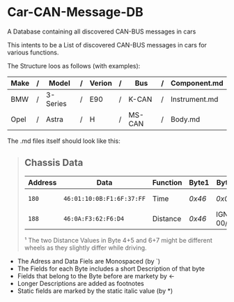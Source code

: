 # Car-CAN-Message-DB
A Database containing all discovered CAN-BUS messages in cars


This intents to be a List of discovered CAN-BUS messages in cars for various functions.

The Structure loos as follows (with examples):

| Make | / | Model | / | Verion | / | Bus | / | Component.md |
| ---- | - | ----- | - | ------ | - | --- | - | ------------ |
| BMW | / | 3-Series | / | E90 | / | K-CAN | / | Instrument.md |
| Opel | / | Astra | / | H | / | MS-CAN | / | Body.md |


The .md files itself should look like this:


>## Chassis Data
>
>| Address | Data | Function | Byte1 | Byte2 | Byte3 | Byte4 | Byte5 | Byte6 | Byte7 | Byte8 |
>| ------- | ---- | -------- | ----- | ----- | ----- | ----- | ----- | ----- | ----- | ----- |
>| `180` | `46:01:10:0B:F1:6F:37:FF` | Time | *0x46* | *0x01* | Year | Month | 5B:Day, 3b:Hour | 2b:Hour, 6b:Minute | Second | **??>** |
>| `188` | `46:0A:F3:62:F6:D4` | Distance | *0x46* | IGN 00/0A | 2B\*1.5748=cm¹ | <- | 2B\*1.5748=cm¹ | <- | - |
>
>¹ The two Distance Values in Byte 4+5 and 6+7 might be different wheels as they slightly differ while driving.  


- The Adress and Data Fiels are Monospaced (by \`) 
- The Fields for each Byte includes a short Description of that byte
- Fields that belong to the Byte before are markety by <-
- Longer Descriptions are added as footnotes
- Static fields are marked by the static italic value (by \*)
